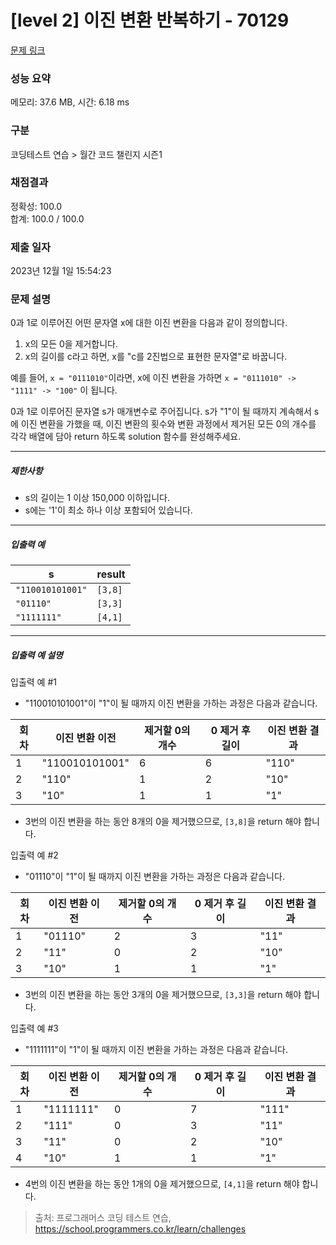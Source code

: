 # [level 2] 이진 변환 반복하기 - 70129 

[문제 링크](https://school.programmers.co.kr/learn/courses/30/lessons/70129) 

### 성능 요약

메모리: 37.6 MB, 시간: 6.18 ms

### 구분

코딩테스트 연습 > 월간 코드 챌린지 시즌1

### 채점결과

정확성: 100.0<br/>합계: 100.0 / 100.0

### 제출 일자

2023년 12월 1일 15:54:23

### 문제 설명

<p style="user-select: auto !important;">0과 1로 이루어진 어떤 문자열 x에 대한 이진 변환을 다음과 같이 정의합니다.</p>

<ol style="user-select: auto !important;">
<li style="user-select: auto !important;">x의 모든 0을 제거합니다.</li>
<li style="user-select: auto !important;">x의 길이를 c라고 하면, x를 "c를 2진법으로 표현한 문자열"로 바꿉니다.</li>
</ol>

<p style="user-select: auto !important;">예를 들어, <code style="user-select: auto !important;">x = "0111010"</code>이라면, x에 이진 변환을 가하면 <code style="user-select: auto !important;">x = "0111010" -&gt; "1111" -&gt; "100"</code> 이 됩니다.</p>

<p style="user-select: auto !important;">0과 1로 이루어진 문자열 s가 매개변수로 주어집니다. s가 "1"이 될 때까지 계속해서 s에 이진 변환을 가했을 때, 이진 변환의 횟수와 변환 과정에서 제거된 모든 0의 개수를 각각 배열에 담아 return 하도록 solution 함수를 완성해주세요.</p>

<hr style="user-select: auto !important;">

<h5 style="user-select: auto !important;">제한사항</h5>

<ul style="user-select: auto !important;">
<li style="user-select: auto !important;">s의 길이는 1 이상 150,000 이하입니다.</li>
<li style="user-select: auto !important;">s에는 '1'이 최소 하나 이상 포함되어 있습니다.</li>
</ul>

<hr style="user-select: auto !important;">

<h5 style="user-select: auto !important;">입출력 예</h5>
<table class="table" style="user-select: auto !important;">
        <thead style="user-select: auto !important;"><tr style="user-select: auto !important;">
<th style="user-select: auto !important;">s</th>
<th style="user-select: auto !important;">result</th>
</tr>
</thead>
        <tbody style="user-select: auto !important;"><tr style="user-select: auto !important;">
<td style="user-select: auto !important;"><code style="user-select: auto !important;">"110010101001"</code></td>
<td style="user-select: auto !important;"><code style="user-select: auto !important;">[3,8]</code></td>
</tr>
<tr style="user-select: auto !important;">
<td style="user-select: auto !important;"><code style="user-select: auto !important;">"01110"</code></td>
<td style="user-select: auto !important;"><code style="user-select: auto !important;">[3,3]</code></td>
</tr>
<tr style="user-select: auto !important;">
<td style="user-select: auto !important;"><code style="user-select: auto !important;">"1111111"</code></td>
<td style="user-select: auto !important;"><code style="user-select: auto !important;">[4,1]</code></td>
</tr>
</tbody>
      </table>
<hr style="user-select: auto !important;">

<h5 style="user-select: auto !important;">입출력 예 설명</h5>

<p style="user-select: auto !important;">입출력 예 #1</p>

<ul style="user-select: auto !important;">
<li style="user-select: auto !important;">"110010101001"이 "1"이 될 때까지 이진 변환을 가하는 과정은 다음과 같습니다.</li>
</ul>
<table class="table" style="user-select: auto !important;">
        <thead style="user-select: auto !important;"><tr style="user-select: auto !important;">
<th style="user-select: auto !important;">회차</th>
<th style="user-select: auto !important;">이진 변환 이전</th>
<th style="user-select: auto !important;">제거할 0의 개수</th>
<th style="user-select: auto !important;">0 제거 후 길이</th>
<th style="user-select: auto !important;">이진 변환 결과</th>
</tr>
</thead>
        <tbody style="user-select: auto !important;"><tr style="user-select: auto !important;">
<td style="user-select: auto !important;">1</td>
<td style="user-select: auto !important;">"110010101001"</td>
<td style="user-select: auto !important;">6</td>
<td style="user-select: auto !important;">6</td>
<td style="user-select: auto !important;">"110"</td>
</tr>
<tr style="user-select: auto !important;">
<td style="user-select: auto !important;">2</td>
<td style="user-select: auto !important;">"110"</td>
<td style="user-select: auto !important;">1</td>
<td style="user-select: auto !important;">2</td>
<td style="user-select: auto !important;">"10"</td>
</tr>
<tr style="user-select: auto !important;">
<td style="user-select: auto !important;">3</td>
<td style="user-select: auto !important;">"10"</td>
<td style="user-select: auto !important;">1</td>
<td style="user-select: auto !important;">1</td>
<td style="user-select: auto !important;">"1"</td>
</tr>
</tbody>
      </table>
<ul style="user-select: auto !important;">
<li style="user-select: auto !important;">3번의 이진 변환을 하는 동안 8개의 0을 제거했으므로, <code style="user-select: auto !important;">[3,8]</code>을 return 해야 합니다.</li>
</ul>

<p style="user-select: auto !important;">입출력 예 #2</p>

<ul style="user-select: auto !important;">
<li style="user-select: auto !important;">"01110"이 "1"이 될 때까지 이진 변환을 가하는 과정은 다음과 같습니다.</li>
</ul>
<table class="table" style="user-select: auto !important;">
        <thead style="user-select: auto !important;"><tr style="user-select: auto !important;">
<th style="user-select: auto !important;">회차</th>
<th style="user-select: auto !important;">이진 변환 이전</th>
<th style="user-select: auto !important;">제거할 0의 개수</th>
<th style="user-select: auto !important;">0 제거 후 길이</th>
<th style="user-select: auto !important;">이진 변환 결과</th>
</tr>
</thead>
        <tbody style="user-select: auto !important;"><tr style="user-select: auto !important;">
<td style="user-select: auto !important;">1</td>
<td style="user-select: auto !important;">"01110"</td>
<td style="user-select: auto !important;">2</td>
<td style="user-select: auto !important;">3</td>
<td style="user-select: auto !important;">"11"</td>
</tr>
<tr style="user-select: auto !important;">
<td style="user-select: auto !important;">2</td>
<td style="user-select: auto !important;">"11"</td>
<td style="user-select: auto !important;">0</td>
<td style="user-select: auto !important;">2</td>
<td style="user-select: auto !important;">"10"</td>
</tr>
<tr style="user-select: auto !important;">
<td style="user-select: auto !important;">3</td>
<td style="user-select: auto !important;">"10"</td>
<td style="user-select: auto !important;">1</td>
<td style="user-select: auto !important;">1</td>
<td style="user-select: auto !important;">"1"</td>
</tr>
</tbody>
      </table>
<ul style="user-select: auto !important;">
<li style="user-select: auto !important;">3번의 이진 변환을 하는 동안 3개의 0을 제거했으므로, <code style="user-select: auto !important;">[3,3]</code>을 return 해야 합니다.</li>
</ul>

<p style="user-select: auto !important;">입출력 예 #3</p>

<ul style="user-select: auto !important;">
<li style="user-select: auto !important;">"1111111"이 "1"이 될 때까지 이진 변환을 가하는 과정은 다음과 같습니다.</li>
</ul>
<table class="table" style="user-select: auto !important;">
        <thead style="user-select: auto !important;"><tr style="user-select: auto !important;">
<th style="user-select: auto !important;">회차</th>
<th style="user-select: auto !important;">이진 변환 이전</th>
<th style="user-select: auto !important;">제거할 0의 개수</th>
<th style="user-select: auto !important;">0 제거 후 길이</th>
<th style="user-select: auto !important;">이진 변환 결과</th>
</tr>
</thead>
        <tbody style="user-select: auto !important;"><tr style="user-select: auto !important;">
<td style="user-select: auto !important;">1</td>
<td style="user-select: auto !important;">"1111111"</td>
<td style="user-select: auto !important;">0</td>
<td style="user-select: auto !important;">7</td>
<td style="user-select: auto !important;">"111"</td>
</tr>
<tr style="user-select: auto !important;">
<td style="user-select: auto !important;">2</td>
<td style="user-select: auto !important;">"111"</td>
<td style="user-select: auto !important;">0</td>
<td style="user-select: auto !important;">3</td>
<td style="user-select: auto !important;">"11"</td>
</tr>
<tr style="user-select: auto !important;">
<td style="user-select: auto !important;">3</td>
<td style="user-select: auto !important;">"11"</td>
<td style="user-select: auto !important;">0</td>
<td style="user-select: auto !important;">2</td>
<td style="user-select: auto !important;">"10"</td>
</tr>
<tr style="user-select: auto !important;">
<td style="user-select: auto !important;">4</td>
<td style="user-select: auto !important;">"10"</td>
<td style="user-select: auto !important;">1</td>
<td style="user-select: auto !important;">1</td>
<td style="user-select: auto !important;">"1"</td>
</tr>
</tbody>
      </table>
<ul style="user-select: auto !important;">
<li style="user-select: auto !important;">4번의 이진 변환을 하는 동안 1개의 0을 제거했으므로, <code style="user-select: auto !important;">[4,1]</code>을 return 해야 합니다.</li>
</ul>


> 출처: 프로그래머스 코딩 테스트 연습, https://school.programmers.co.kr/learn/challenges